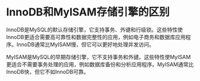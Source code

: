 # InnoDB和MyISAM存储引擎的区别

InnoDB是MySQL的默认存储引擎，它支持事务、外键和行级锁。这些特性使InnoDB更适合需要高可靠性和数据完整性的应用，例如电子商务和数据库应用程序。InnoDB通常比MyISAM慢，但它可以更好地处理并发访问。

MyISAM是MySQL的早期存储引擎，它不支持事务和外键。这些特性使MyISAM更适合不需要事务处理的应用，例如数据库备份和分析应用程序。MyISAM通常比InnoDB快，但它不如InnoDB可靠。